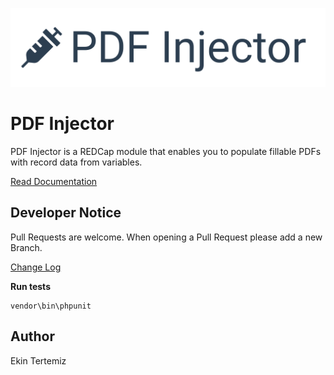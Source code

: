 ![logo](/img/logo_pdfi.png "PDF Injector")

# PDF Injector
PDF Injector is a REDCap module that enables you to populate fillable PDFs with record data from variables. 

[Read Documentation](https://research-it-swiss-tph.github.io/redcap-pdf-injector/)

## Developer Notice
Pull Requests are welcome. When opening a Pull Request please add a new Branch.

[Change Log](./changelog.md)

**Run tests**
```
vendor\bin\phpunit
```

## Author
Ekin Tertemiz
